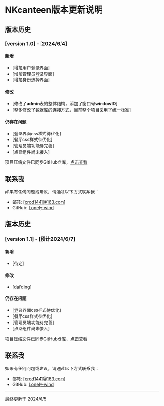 # NKcanteen版本更新说明

## 版本历史

### [version 1.0] - [2024/6/4]
#### 新增
- [增加用户登录界面]
- [增加管理员登录界面]
- [增加身份选择界面]

#### 修改
- [修改了**admin**表的整体结构，添加了窗口号**windowID**]
- [整体修改了数据库的连接方式，目前整个项目采用了统一标准]
#### 仍存在问题
- [登录界面css样式待优化]
- [餐厅css样式待优化]
- [管理员端功能待完善]
- [点菜组件尚未接入]

项目压缩文件已同步GitHub仓库，[点击查看](https://github.com/waywooKwong/NKcanteen/blob/lonelywind/vue_version_1.rar)

## 联系我
如果有任何问题或建议，请通过以下方式联系我：
- 邮箱: [crod1441@163.com]
- GitHub: [Lonely-wind](https://github.com/Lonely-wind)

## 版本历史

### [version 1.1] - [预计2024/6/7]
#### 新增
- [待定]

#### 修改
- [dai'ding]
#### 仍存在问题
- [登录界面css样式待优化]
- [餐厅css样式待优化]
- [管理员端功能待完善]
- [点菜组件尚未接入]

项目压缩文件已同步GitHub仓库，[点击查看](https://github.com/waywooKwong/NKcanteen/blob/lonelywind/vue_version_1.rar)

## 联系我
如果有任何问题或建议，请通过以下方式联系我：
- 邮箱: [crod1441@163.com]
- GitHub: [Lonely-wind](https://github.com/Lonely-wind)

***
最终更新于 2024/6/5




<!--stackedit_data:
eyJoaXN0b3J5IjpbMjE3MDc3OTM3LC00Mzc5OTA4NjEsMTAxMj
UwNjc3OSwtMjY5ODAyNjQ0XX0=
-->